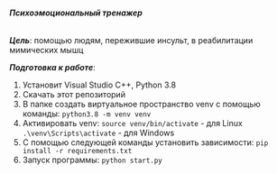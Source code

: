 ###### _**Психоэмоциональный тренажер**_

_**Цель**_: помощью людям, пережившие инсульт, в реабилитации мимических мышц

_**Подготовка к работе**_:
1) Установит Visual Studio C++, Python 3.8
2) Скачать этот репозиторий
3) В папке создать виртуальное пространство venv с помощью команды:
   `python3.8 -m venv venv`
4) Активировать venv:
   `source venv/bin/activate` - для Linux
   `.\venv\Scripts\activate` - для Windows
5) С помощью следующей команды установить зависимости:
   `pip install -r requirements.txt`
6) Запуск программы: `python start.py`